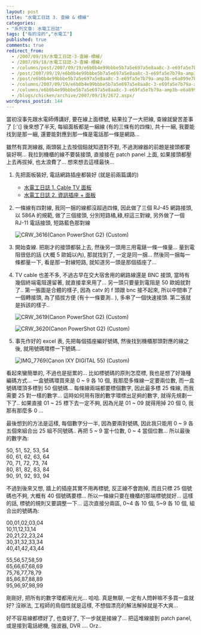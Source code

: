```yaml
---
layout: post
title: "水電工日誌 3. 查線 & 標線"
categories:
- "系列文章: 水電工日誌"
tags: ["有的沒的","水電工"]
published: true
comments: true
redirect_from:
  - /2007/09/19/水電工日誌-3-查線-標線/
  - /2007/09/18/水電工日誌-3-查線-標線/
  - /columns/post/2007/09/19/e6b0b4e99bbbe5b7a5e697a5e8aa8c-3-e69fa5e7b79a-amp3b-e6a899e7b79a.aspx/
  - /post/2007/09/19/e6b0b4e99bbbe5b7a5e697a5e8aa8c-3-e69fa5e7b79a-amp3b-e6a899e7b79a.aspx/
  - /post/e6b0b4e99bbbe5b7a5e697a5e8aa8c-3-e69fa5e7b79a-amp3b-e6a899e7b79a.aspx/
  - /columns/2007/09/19/e6b0b4e99bbbe5b7a5e697a5e8aa8c-3-e69fa5e7b79a-amp3b-e6a899e7b79a.aspx/
  - /columns/e6b0b4e99bbbe5b7a5e697a5e8aa8c-3-e69fa5e7b79a-amp3b-e6a899e7b79a.aspx/
  - /blogs/chicken/archive/2007/09/19/2672.aspx/
wordpress_postid: 144
---
```


當初沒事先跟水電師傅講好, 要在線上面標號, 結果拉了一大把線, 查線就變苦差事了 [:'(] 後來想了半天, 每組面板都是一綑線 (有的三條有的四條), 共十一綑, 我要能找到是那一綑, 還要能對應到那一條是電話那一條是網路... 

雖然有買測線器, 兩頭裝上去按個鈕就知道對不對, 不過測線器的前題是接頭都要裝好啊... 我拉到機櫃的線不要裝接頭, 直接接在 patch panel 上面, 如果接頭都壓上去再拔掉, 也太浪費了... 想來想去這樣最快...

1. 先把面板裝好, 電話網路插座都裝好 (就是前兩篇講的)
   - [水電工日誌 1. Cable TV 面板](/post/e6b0b4e99bbbe5b7a5e697a5e8aa8c-1-Cable-TV-e99da2e69dbf.aspx)
   - [水電工日誌 2. 資訊插座 + 面板](/post/e6b0b4e99bbbe5b7a5e697a5e8aa8c-2-e8b387e8a88ae68f92e5baa7-2b-e99da2e69dbf.aspx)

2. 一條線有四對線, 我同一捆的線都沒超過四條, 因此做了三個 RJ-45 網路接頭, 以 586A 的規範, 做了三個接頭, 分別短路橘,綠,棕這三對線, 另外做了一個 RJ-11 電話接頭, 短路藍色那對線
   
   ![CRW_3616(Canon PowerShot G2) (Custom)](/wp-content/be-files/WindowsLiveWriter/3_1078A/CRW_3616(Canon%20PowerShot%20G2)%20(Custom)_3.jpg)

3. 開始查線. 把剛才的接頭都裝上去, 然後另一頭用三用電錶一條一條量... 量到電阻很低的話 (大概 5 歐姆以內), 那就找到了, 一定是同一捆... 然後同一捆每一條都量一下, 看是那一對線短路, 就知道另一頭是那個插座了...

4. TV cable 也差不多, 不過古早在交大宿舍用的網路線還是 BNC 接頭, 當時有幾個終端電阻還留著, 就直接拿來用了... 另一頭只要量到電阻是 50 歐姆就對了.. 第一張圖是合體的樣子, 因為 catv 的 f 頭跟 bnc 接不起來, 所以中間串了一個轉接頭, 為了插拔方便 (有十一條要測.. ), 多串了一個快速接頭. 第二張就是拆該的樣子..
   
   ![CRW_3619(Canon PowerShot G2) (Custom)](/wp-content/be-files/WindowsLiveWriter/3_1078A/CRW_3619(Canon%20PowerShot%20G2)%20(Custom)_3.jpg)
   
   ![CRW_3620(Canon PowerShot G2) (Custom)](/wp-content/be-files/WindowsLiveWriter/3_1078A/CRW_3620(Canon%20PowerShot%20G2)%20(Custom)_3.jpg)

5. 事先作好的 excel 表, 先把每個插座編好號碼, 然後找到機櫃那頭對應的線之後, 就用號碼環標一下號碼... 
   
   ![IMG_7769(Canon IXY DIGITAL 55) (Custom)](/wp-content/be-files/WindowsLiveWriter/3_1078A/IMG_7769(Canon%20IXY%20DIGITAL%2055)%20(Custom)_5.jpg)

看起來蠻簡單的, 不過也是挺累的... 比如標號碼的原則怎麼標, 我也是想了好幾種編碼方式... 一盒號碼環買來是 0 ~ 9 各 10 個, 我那麼多條線一定要兩位數, 而一盒號碼環頂多標到 50 個號碼... 每條線兩端都要標個數字, 因此最多標 25 條線, 而我需要 25 對一樣的數字... 這時如何用有限的數字環標出足夠的數字, 就得先規劃一下了.. 如果直接 01 ~ 25 標下去一定不夠, 因為光是 01 ~ 09 就得用掉 20 個 0, 我那有那麼多 0 ... 

最後想到的方法是這樣, 每個數字分一半, 因為要兩對號碼, 因此我只能用 0 ~ 9 各五個來組合出 25 組不同號碼.. 再把 5 ~ 9 當十位數, 0 ~ 4 當個位數... 所以最後的數字為:

50, 51, 52, 53, 54  
60, 61, 62, 63, 64  
70, 71, 72, 73, 74  
80, 81, 82, 83, 84  
90, 91, 92, 93, 94

不過到後來又想, 牆上的插座其實不用再標號, 反正線不會跑掉, 而且只標 25 個號碼也不夠, 大概有 40 個號碼要標... 所以一條線只要在機櫃的那端標號就好... 這樣的話, 標號的規則又要調整一下... 這次直接分兩區, 0~4 各 10 個, 5~9 各 10 個, 組合出的號碼為:

00,01,02,03,04  
10,11,12,13,14  
20,21,22,23,24  
30,31,32,33,34  
40,41,42,43,44

55,56,57,58,59  
65,66,67,68,69  
75,76,77,78,79  
85,86,87,88,89  
95,96,97,98,99

剛剛好, 把所有的數字環都用光光... 哈哈. 真是無聊, 一定有人問幹嘛不多買一盒就好? 沒辦法, 工程師的鳥個性就是這樣, 不想個漂亮的解法解掉就是不大爽...

好不容易線都標好了, 也查好了, 下一步就是接線了... 把這堆線接到 patch panel, 或是接到電話總機, 強波器, DVR .... Orz..
